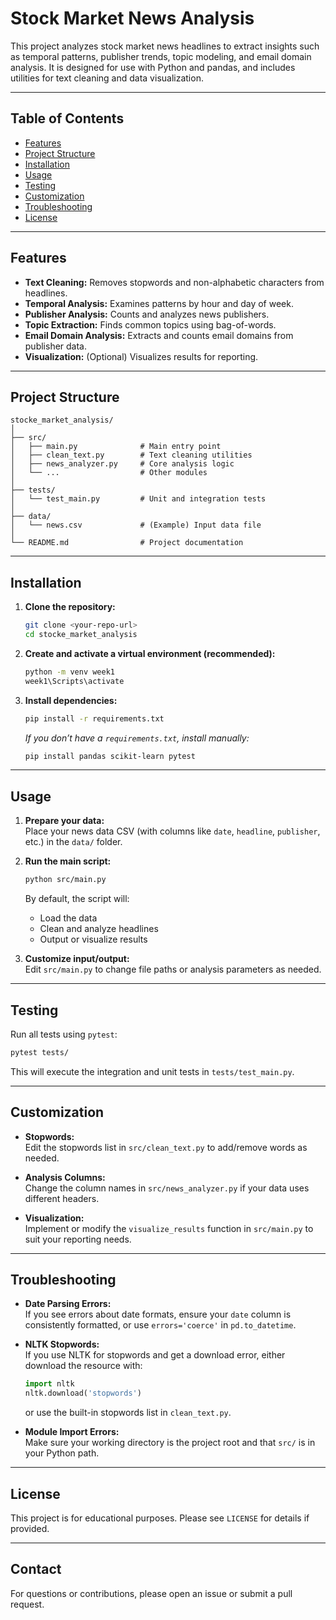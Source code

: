 # Stock Market News Analysis

This project analyzes stock market news headlines to extract insights such as temporal patterns, publisher trends, topic modeling, and email domain analysis. It is designed for use with Python and pandas, and includes utilities for text cleaning and data visualization.

---

## Table of Contents

- [Features](#features)
- [Project Structure](#project-structure)
- [Installation](#installation)
- [Usage](#usage)
- [Testing](#testing)
- [Customization](#customization)
- [Troubleshooting](#troubleshooting)
- [License](#license)

---

## Features

- **Text Cleaning:** Removes stopwords and non-alphabetic characters from headlines.
- **Temporal Analysis:** Examines patterns by hour and day of week.
- **Publisher Analysis:** Counts and analyzes news publishers.
- **Topic Extraction:** Finds common topics using bag-of-words.
- **Email Domain Analysis:** Extracts and counts email domains from publisher data.
- **Visualization:** (Optional) Visualizes results for reporting.

---

## Project Structure

```
stocke_market_analysis/
│
├── src/
│   ├── main.py              # Main entry point
│   ├── clean_text.py        # Text cleaning utilities
│   ├── news_analyzer.py     # Core analysis logic
│   └── ...                  # Other modules
│
├── tests/
│   └── test_main.py         # Unit and integration tests
│
├── data/
│   └── news.csv             # (Example) Input data file
│
└── README.md                # Project documentation
```

---

## Installation

1. **Clone the repository:**
   ```sh
   git clone <your-repo-url>
   cd stocke_market_analysis
   ```

2. **Create and activate a virtual environment (recommended):**
   ```sh
   python -m venv week1
   week1\Scripts\activate
   ```

3. **Install dependencies:**
   ```sh
   pip install -r requirements.txt
   ```
   *If you don’t have a `requirements.txt`, install manually:*
   ```sh
   pip install pandas scikit-learn pytest
   ```

---

## Usage

1. **Prepare your data:**  
   Place your news data CSV (with columns like `date`, `headline`, `publisher`, etc.) in the `data/` folder.

2. **Run the main script:**
   ```sh
   python src/main.py
   ```

   By default, the script will:
   - Load the data
   - Clean and analyze headlines
   - Output or visualize results

3. **Customize input/output:**  
   Edit `src/main.py` to change file paths or analysis parameters as needed.

---

## Testing

Run all tests using `pytest`:

```sh
pytest tests/
```

This will execute the integration and unit tests in `tests/test_main.py`.

---

## Customization

- **Stopwords:**  
  Edit the stopwords list in `src/clean_text.py` to add/remove words as needed.

- **Analysis Columns:**  
  Change the column names in `src/news_analyzer.py` if your data uses different headers.

- **Visualization:**  
  Implement or modify the `visualize_results` function in `src/main.py` to suit your reporting needs.

---

## Troubleshooting

- **Date Parsing Errors:**  
  If you see errors about date formats, ensure your `date` column is consistently formatted, or use `errors='coerce'` in `pd.to_datetime`.

- **NLTK Stopwords:**  
  If you use NLTK for stopwords and get a download error, either download the resource with:
  ```python
  import nltk
  nltk.download('stopwords')
  ```
  or use the built-in stopwords list in `clean_text.py`.

- **Module Import Errors:**  
  Make sure your working directory is the project root and that `src/` is in your Python path.

---

## License

This project is for educational purposes. Please see `LICENSE` for details if provided.

---

## Contact

For questions or contributions, please open an issue or submit a pull request.